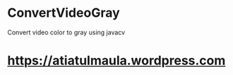 ConvertVideoGray
================

Convert video color to gray using javacv

https://atiatulmaula.wordpress.com
==================================
